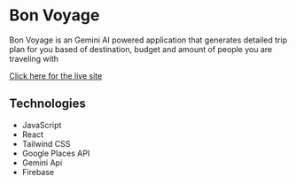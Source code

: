 # Bon Voyage

Bon Voyage is an Gemini AI powered application that generates detailed trip plan for you based of destination, budget and amount of people you are traveling with

[Click here for the live site](https://bonvoyage-ai-trip-planner.vercel.app)


## Technologies
- JavaScript
- React
- Tailwind CSS
- Google Places API
- Gemini Api
- Firebase
